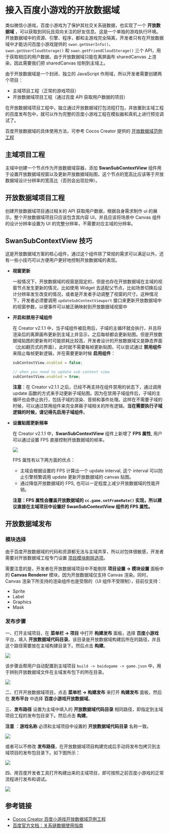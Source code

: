 # 接入百度小游戏的开放数据域

类似微信小游戏，百度小游戏为了保护其社交关系链数据，也实现了一个 **开放数据域** ，可以获取到同玩且双向关注的好友信息。这是一个单独的游戏执行环境。开放数据域中的资源、引擎、程序，都和主游戏完全隔离，开发者只有在开放数据域中才能访问百度小游戏提供的 `swan.getUserInfo()`、`swan.getUserCloudStorage()` 和 `swan.getFriendCloudStorage()`  三个 API，用于获取相应的用户数据。由于开放数据域只能在离屏画布 sharedCanvas 上渲染，因此需要我们把 sharedCanvas 绘制到主域上。

由于开放数据域是一个封闭、独立的 JavaScript 作用域，所以开发者需要创建两个项目：

- 主域项目工程（正常的游戏项目）
- 开放数据域项目工程（通过百度 API 获取用户数据的项目）

在开放数据域项目工程中，独立通过开放数据域打包流程打包，并放置到主域工程的百度发布包中，就可以作为完整的百度小游戏工程在模拟器和真机上进行预览调试了。

百度开放数据域的具体使用方法，可参考 Cocos Creator 提供的 [开放数据域范例工程](https://github.com/cocos-creator/demo-baidu-subdomain)

## 主域项目工程

主域中创建一个节点作为开放数据域容器，添加 **SwanSubContextView** 组件用于设置开放数据域视窗以及更新开放数据域贴图，这个节点的宽高比应该等于开放数据域设计分辨率的宽高比（否则会出现拉伸）。

## 开放数据域项目工程

创建开放数据域项目通过相关的 API 获取用户数据，根据自身需求制作 ui 的展示。整个开放数据域项目只应该包含其内容 UI，并且应该将场景中 Canvas 组件的设计分辨率设置为 UI 的完整分辨率，不需要对应主域的分辨率。

## SwanSubContextView 技巧

这是开放数据域方案的核心组件，通过这个组件除了常规的需求可以满足以外，还有一些小技巧可以方便用户更好地控制开放数据域的表现。

- **视窗更新**

  一般情况下，开放数据域的视窗是固定的，但是也存在开放数据域在主域的视窗节点发生更新的情况，比如使用 Widget 去适配父节点，比如场景切换后设计分辨率发生改变的情况，或者是开发者手动调整了视窗的尺寸。这种情况下，开发者必须要调用 `updateSubContextViewport` 接口来更新开放数据域中的视窗参数，以便事件可以被正确映射到开放数据域视窗中

- **开启和禁用子域组件**

  在 Creator v2.1.1 中，当子域组件被启用后，子域的主循环就会执行，并且将渲染后的离屏画布更新到主域上并显示，之后每帧都会更新贴图。但是开放数据域贴图的更新有时可能损耗比较高，开发者设计的开放数据域又是静态界面（比如翻页式的界面），此时就不需要每帧更新贴图，可以尝试通过 **禁用组件** 来阻止每帧更新逻辑，并在需要更新时候 **启用组件**：

  ```js
  subContextView.enabled = false;

  // when you need to update sub context view
  subContextView.enabled = true;
  ```

  **注意**：在 Creator v2.1.1 之后，已经不再支持在组件禁用的状态下，通过调用 update 函数的方式来手动更新子域贴图。因为在禁用子域组件后，子域的主循环也会停止执行，包括子域的渲染、音频和事件处理。这样在不需要子域的时候，可以通过禁用组件来完全屏蔽子域相关的所有逻辑。**当在需要执行子域逻辑的时候，请记得先启用子域组件**。

- **设置贴图更新频率**

  在 Creator v2.1.1 中，**SwanSubContextView** 组件上新增了 **FPS 属性**, 用户可以通过设置 FPS 直接控制开放数据域的帧率。

  ![](./publish-baidugame/subcontext.png)

  FPS 属性有以下两方面的优点：

  - 主域会根据设置的 FPS 计算出一个 update interval, 这个 interval 可以防止引擎频繁调用 update 更新开放数据域的 canvas 贴图。
  - 通过降低开放数据域的 FPS, 也可以一定程度上减少开放数据域的性能开销。

  **注意：FPS 属性会覆盖开放数据域的 `cc.game.setFrameRate()` 实现，所以建议直接在主域项目中设置好 SwanSubContextView 组件的 FPS 属性。**

## 开放数据域发布

### 模块选择

由于百度开放数据域的代码和资源都无法与主域共享，所以对包体很敏感，开发者需要对开放数据域工程专门设置 [项目模块剔除选项](../getting-started/basics/editor-panels/project-settings.md)。

需要注意的是，开发者在开放数据域项目中不能剔除 **项目设置 -> 模块设置** 面板中的 **Canvas Renderer** 模块，因为开放数据域仅支持 Canvas 渲染。同时，Canvas 渲染下所支持的渲染组件也是受限的（UI 组件不受限制），目前仅支持：

- Sprite
- Label
- Graphics
- Mask

### 发布步骤

一、打开主域项目，在 **菜单栏 -> 项目** 中打开 **构建发布** 面板，选择 **百度小游戏** 平台，填入 **开放数据域代码目录**。该目录是开放数据域构建后所在的路径，并且这个路径需要放在主域构建目录下。然后点击 **构建**。

![](./publish-baidugame/maintest-build.png)

该步骤会帮用户自动配置到主域项目 `build -> baidugame -> game.json` 中，用于辨别开放数据域文件在主域发布包下的所在目录。

![](./publish-baidugame/game-json.png)

二、打开开放数据域项目，点击 **菜单栏 -> 构建发布** 来打开 **构建发布** 面板，然后在 **发布平台** 中选择 **百度小游戏开放数据域**。

三、**发布路径** 设置为主域中填入的 **开放数据域代码目录** 相同路径，即指定到主域项目工程的发布包目录下。然后点击 **构建**。

**注意** ：**游戏名称** 必须和主域项目中设置的 **开放数据域代码目录** 名称一致。

![](./publish-baidugame/open-data-project-build.png)

或者可以不修改 **发布路径**，在开放数据域项目构建完成后手动将发布包拷贝到主域项目的发布包目录下。如下图所示：

![](./publish-baidugame/open-data-project-package.png)

四、用百度开发者工具打开构建出来的主域项目，即可按照之前百度小游戏的正常流程进行发布和调试。

![](./publish-baidugame/open-data-project-preview.png)

## 参考链接

- [Cocos Creator 百度小游戏开放数据域范例工程](https://github.com/cocos-creator/demo-baidu-subdomain)
- [百度官方文档：关系链数据使用指南](https://smartprogram.baidu.com/docs/game/tutorials/open_api/guide/#%E5%BC%80%E6%94%BE%E6%95%B0%E6%8D%AE%E5%9F%9F)
